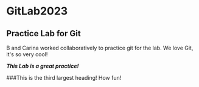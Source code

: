 # GitLab2023

## Practice Lab for Git
B and Carina worked collaboratively to practice git for the lab. We love Git, it's so very cool!

***This Lab is a great practice!***

###This is the third largest heading! How fun!
